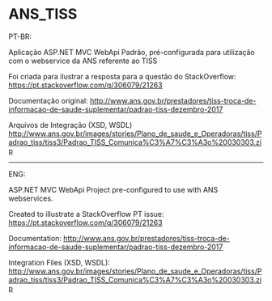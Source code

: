 # ANS_TISS

PT-BR:

Aplicação ASP.NET MVC WebApi Padrão, pré-configurada para utilização com o webservice da ANS referente ao TISS

Foi criada para ilustrar a resposta para a questão do StackOverflow:
https://pt.stackoverflow.com/q/306079/21263

Documentação original:
http://www.ans.gov.br/prestadores/tiss-troca-de-informacao-de-saude-suplementar/padrao-tiss-dezembro-2017

Arquivos de Integração (XSD, WSDL)
http://www.ans.gov.br/images/stories/Plano_de_saude_e_Operadoras/tiss/Padrao_tiss/tiss3/Padrao_TISS_Comunica%C3%A7%C3%A3o%20030303.zip

---

ENG:

ASP.NET MVC WebApi Project pre-configured to use with ANS webservices.

Created to illustrate a StackOverflow PT issue:
https://pt.stackoverflow.com/q/306079/21263

Documentation:
http://www.ans.gov.br/prestadores/tiss-troca-de-informacao-de-saude-suplementar/padrao-tiss-dezembro-2017

Integration Files (XSD, WSDL):
http://www.ans.gov.br/images/stories/Plano_de_saude_e_Operadoras/tiss/Padrao_tiss/tiss3/Padrao_TISS_Comunica%C3%A7%C3%A3o%20030303.zip


